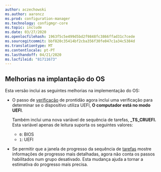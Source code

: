 ```yaml
---
author: aczechowski
ms.author: aaroncz
ms.prod: configuration-manager
ms.technology: configmgr-core
ms.topic: include
ms.date: 03/27/2020
ms.openlocfilehash: 1963f5c5e499d5bd2f9848fc3866ffad31c7cede
ms.sourcegitcommit: bbf820c35414bf2cba356f30fe047c1a34c5384d
ms.translationtype: MT
ms.contentlocale: pt-PT
ms.lasthandoff: 04/21/2020
ms.locfileid: "81711673"
---
```

## <a name="improvements-to-os-deployment"></a><a name="bkmk_osd"></a>Melhorias na implantação do OS

Esta versão inclui as seguintes melhorias na implementação do OS:

- O passo de [verificação](../../../../../osd/understand/task-sequence-steps.md#BKMK_CheckReadiness) de prontidão agora inclui uma verificação para determinar se o dispositivo utiliza UEFI, **O computador está no modo UEFI**.<!--6452769-->

    Também inclui uma nova variável de sequência de tarefas, **_TS_CRUEFI.** Esta variável apenas de leitura suporta os seguintes valores:

  - `0`: BIOS
  - `1`: UEFI

- Se permitir que a janela de progresso da sequência de [tarefas](../../technical-preview-2002.md#bkmk_tsprogress) mostre informações de progresso mais detalhadas, agora não conta os passos habilitados num grupo desativado.<!-- 6448412 --> Esta mudança ajuda a tornar a estimativa do progresso mais precisa.
